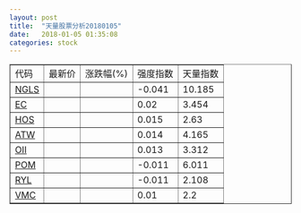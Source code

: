 ```yaml
---
layout: post
title:  "天量股票分析20180105"
date:   2018-01-05 01:35:08
categories: stock
---
```

<script type="text/javascript">
var stockList = []
stockList.push('gb_ngls');
stockList.push('gb_ec');
stockList.push('gb_hos');
stockList.push('gb_atw');
stockList.push('gb_oii');
stockList.push('gb_pom');
stockList.push('gb_ryl');
stockList.push('gb_vmc');
</script>

<table border="1">
 <tr>
  <td>代码</td>
  <td>最新价</td>
  <td>涨跌幅(%)</td>
 <td>强度指数</td>
 <td>天量指数</td>
</tr>
  <tr id="ngls"><td><a href="http://stock.finance.sina.com.cn/usstock/quotes/NGLS.html" target="_blank">NGLS</a></td><td></td><td></td><td>-0.041</td><td>10.185</td></tr>
  <tr id="ec"><td><a href="http://stock.finance.sina.com.cn/usstock/quotes/EC.html" target="_blank">EC</a></td><td></td><td></td><td>0.02</td><td>3.454</td></tr>
  <tr id="hos"><td><a href="http://stock.finance.sina.com.cn/usstock/quotes/HOS.html" target="_blank">HOS</a></td><td></td><td></td><td>0.015</td><td>2.63</td></tr>
  <tr id="atw"><td><a href="http://stock.finance.sina.com.cn/usstock/quotes/ATW.html" target="_blank">ATW</a></td><td></td><td></td><td>0.014</td><td>4.165</td></tr>
  <tr id="oii"><td><a href="http://stock.finance.sina.com.cn/usstock/quotes/OII.html" target="_blank">OII</a></td><td></td><td></td><td>0.013</td><td>3.312</td></tr>
  <tr id="pom"><td><a href="http://stock.finance.sina.com.cn/usstock/quotes/POM.html" target="_blank">POM</a></td><td></td><td></td><td>-0.011</td><td>6.011</td></tr>
  <tr id="ryl"><td><a href="http://stock.finance.sina.com.cn/usstock/quotes/RYL.html" target="_blank">RYL</a></td><td></td><td></td><td>-0.011</td><td>2.108</td></tr>
  <tr id="vmc"><td><a href="http://stock.finance.sina.com.cn/usstock/quotes/VMC.html" target="_blank">VMC</a></td><td></td><td></td><td>0.01</td><td>2.2</td></tr>
</table>
